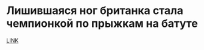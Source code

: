 # Лишившаяся ног британка стала чемпионкой по прыжкам на батуте



[LINK](https://varlamov.ru/1656774.html)